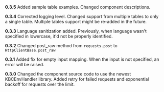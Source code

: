**0.3.5**
Added sample table examples.
Changed component descriptions.

**0.3.4**
Corrected logging level. Changed support from multiple tables to only a single table. Multiple tables support might be re-added in the future.

**0.3.3**
Language sanitization added. Previously, when language wasn't specified in lowercase, it'd not be properly identified.

**0.3.2**
Changed post_raw method from `requests.post` to `HttpClientBase.post_raw`

**0.3.1**
Added fix for empty input mapping. When the input is not specified, an error will be raised.

**0.3.0**
Changed the component source code to use the newest KBCEnvHandler library. Added retry for failed requests and exponential backoff for requests over the limit.